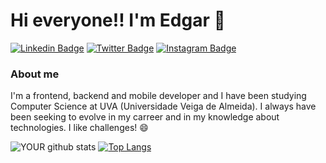# Hi everyone!! I'm Edgar 👋

[![Linkedin Badge](https://img.shields.io/badge/LinkedIn-0077B5?style=for-the-badge&logo=linkedin&logoColor=white&link=https://www.linkedin.com/in/edgar-pinheiro-287702173/)](https://www.linkedin.com/in/edgar-pinheiro-287702173/)
[![Twitter Badge](https://img.shields.io/badge/Twitter-1DA1F2?style=for-the-badge&logo=twitter&logoColor=white&link=https://twitter.com/edGoal13)](https://twitter.com/edGoal13)
[![Instagram Badge](https://img.shields.io/badge/Instagram-E4405F?style=for-the-badge&logo=instagram&logoColor=white&link=https://www.instagram.com/edgoal)](https://www.instagram.com/edgoal)

### About me

I'm a frontend, backend and mobile developer and I have been studying Computer Science at UVA (Universidade Veiga de Almeida). I always have been seeking to evolve in my carreer and in my knowledge about technologies. I like challenges! 😄

![YOUR github stats](https://github-readme-stats.vercel.app/api?username=EdgarJr13)
 [![Top Langs](https://github-readme-stats.vercel.app/api/top-langs/?username=EdgarJr13)](https://github.com/anuraghazra/github-readme-stats)

<!--
**EdgarJr13/EdgarJr13** is a ✨ _special_ ✨ repository because its `README.md` (this file) appears on your GitHub profile.

Here are some ideas to get you started:

- 🔭 I’m currently working on ...
- 🌱 I’m currently learning ...
- 👯 I’m looking to collaborate on ...
- 🤔 I’m looking for help with ...
- 💬 Ask me about ...
- 📫 How to reach me: ...
- 😄 Pronouns: ...
- ⚡ Fun fact: ...
-->
